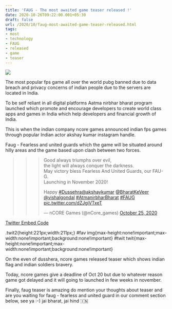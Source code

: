 ```yaml
---
title: 'FAUG - The most awaited game teaser released !'
date: 2020-10-26T09:22:00.001+05:30
draft: false
url: /2020/10/faug-most-awaited-game-teaser-released.html
tags: 
- most
- technology
- FAUG
- released
- game
- teaser
---
```


 [![](https://lh3.googleusercontent.com/-McoeU-n28NE/X5ZO4xOU32I/AAAAAAAAB6U/xvNBFWjTQ8YMIMVQ-lzVyKR-sJD-DsBNACLcBGAsYHQ/s1600/1603686109404268-0.png)](https://lh3.googleusercontent.com/-McoeU-n28NE/X5ZO4xOU32I/AAAAAAAAB6U/xvNBFWjTQ8YMIMVQ-lzVyKR-sJD-DsBNACLcBGAsYHQ/s1600/1603686109404268-0.png) 

  

The most popular fps game all over the world pubg banned due to data breach and privacy concerns of indian people due to the servers are located in India.

  

To be self reliant in all digital platforms Aatma nirbhar bharat program launched which promote and encourage developers to create world class apps and games in India which help developers and financial growth of India.

  

This is when the indian company ncore games announced indian fps games through popular Indian actor akshay kumar instagram handle.

  

Faug - Fearless and united guards which the game will be situated around hilly areas and the game based upon clash between two forces.

> > > Good always triumphs over evil,  
> > > the light will always conquer the darkness.  
> > > May victory bless Fearless And United Guards, our FAU-G.  
> > > Launching in November 2020!  
> > >   
> > > Happy [#Dussehra](https://twitter.com/hashtag/Dussehra?src=hash&ref_src=twsrc%5Etfw)[@akshaykumar](https://twitter.com/akshaykumar?ref_src=twsrc%5Etfw) [@BharatKeVeer](https://twitter.com/BharatKeVeer?ref_src=twsrc%5Etfw) [@vishalgondal](https://twitter.com/vishalgondal?ref_src=twsrc%5Etfw) [#AtmanirbharBharat](https://twitter.com/hashtag/AtmanirbharBharat?src=hash&ref_src=twsrc%5Etfw) [#FAUG](https://twitter.com/hashtag/FAUG?src=hash&ref_src=twsrc%5Etfw) [pic.twitter.com/dZJgiVTxeT](https://t.co/dZJgiVTxeT)
> > > 
> > > — nCORE Games (@nCore\_games) [October 25, 2020](https://twitter.com/nCore_games/status/1320349542311620608?ref_src=twsrc%5Etfw)
> 
>   

[Twitter Embed Code](https://twitembed.com/)

.twit2{height:221px;width:211px;} #fav img{max-height:none!important;max-width:none!important;background:none!important} #twit twit{max-height:none!important;max-width:none!important;background:none!important}

  

On the even of dusshera, ncore games released teaser which shows indian flag and indian soldiers bravery.  

  

Today, ncore games give a deadline of Oct 20 but due to whatever reason game got delayed and it will going to launched in few weeks in november.

  

Finally, faug teaser is amazing do mention your thoughts about teaser and are you waiting for faug - fearless and united guard in our comment section below, see ya :-) jai bharat, jai hind 🇮🇳